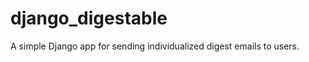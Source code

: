 django_digestable
=================

A simple Django app for sending individualized digest emails to users.
